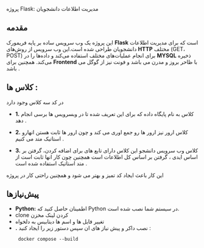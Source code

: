  پروژه Flask: مدیریت اطلاعات دانشجویان

## مقدمه

این پروژه یک وب سرویس ساده بر پایه فریمورک **Flask** است که برای مدیریت اطلاعات دانشجویان طراحی شده است.این وب سرویس از روش‌های **HTTP** مختلف (GET، POST) برای انجام عملیات‌های مختلف استفاده می‌کند و داده‌ها را در **MYSQL** ذخیره می‌کند. همچنین برای **Frontend**  با ظاحر بروز و مدرن می باشد و فونت نیز از گوگل می باشد . 

## کلاس ها : 

در کد سه کلاس وجود دارد 

* **1.**  کلاس به نام پایگاه داده که برای این تعریف شده تا در وبسرویس ها برسی انجام دهد . 
  
* **2.** کلاس ارور نیز ارور ها رو جمع اوری می کند و چون ارور ها ثابت هستن انهارو استاتیک متد می کنیم .
 
*  **3.** کلاس وب سرویس دانشجو این کلاس دارای تابع های برای اضافه کردن، گرفتن بر اساس ایدی ، گرفتن بر اساس کل اطلاعات است همچنین چون کار انها ثابت است از متد استاتیک استفاده شده است .
  

این کار باعث ایجاد کد تمیز و بهتر می شود و همچنین راحتی کار در پروژه 



## پیش‌نیازها

* **Python:** اطمینان حاصل کنید که Python در سیستم شما نصب شده است.
* clone  کردن لینک مخزن
* تغییر فایل ها و اسم ها دیتابیس به دلخواه 
* **.** نصب داکر و پیش نیاز های ان سپس دستور زیر را ایجاد کنید :
  ```bas
   docker compose --build

